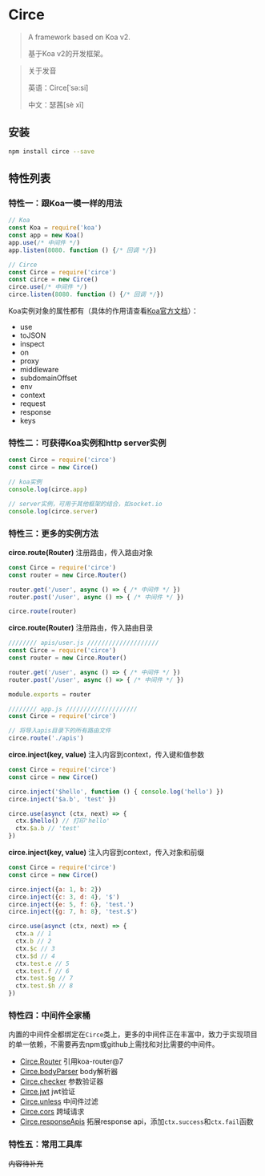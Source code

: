 # Circe

> A framework based on Koa v2.
>
> 基于Koa v2的开发框架。

> 关于发音
>
> 英语：Circe[ˈsə:si]
>
> 中文：瑟茜[sè xī]

## 安装

```bash
npm install circe --save
```

## 特性列表

### 特性一：跟Koa一模一样的用法

```javascript
// Koa
const Koa = require('koa')
const app = new Koa()
app.use(/* 中间件 */)
app.listen(8080. function () {/* 回调 */})

// Circe
const Circe = require('circe')
const circe = new Circe()
circe.use(/* 中间件 */)
circe.listen(8080. function () {/* 回调 */})
```

Koa实例对象的属性都有（具体的作用请查看[Koa官方文档](http://koajs.com/)）：

- use
- toJSON
- inspect
- on
- proxy
- middleware
- subdomainOffset
- env
- context
- request
- response
- keys

### 特性二：可获得Koa实例和http server实例

```javascript
const Circe = require('circe')
const circe = new Circe()

// koa实例
console.log(circe.app)

// server实例，可用于其他框架的结合，如socket.io
console.log(circe.server)
```

### 特性三：更多的实例方法

**circe.route(Router)** 注册路由，传入路由对象

```javascript
const Circe = require('circe')
const router = new Circe.Router()

router.get('/user', async () => { /* 中间件 */ })
router.post('/user', async () => { /* 中间件 */ })

circe.route(router)
```

**circe.route(Router)** 注册路由，传入路由目录

```javascript
//////// apis/user.js ////////////////////
const Circe = require('circe')
const router = new Circe.Router()

router.get('/user', async () => { /* 中间件 */ })
router.post('/user', async () => { /* 中间件 */ })

module.exports = router

//////// app.js ////////////////////
const Circe = require('circe')

// 将导入apis目录下的所有路由文件
circe.route('./apis')
```

**circe.inject(key, value)** 注入内容到context，传入键和值参数

```javascript
const Circe = require('circe')
const circe = new Circe()

circe.inject('$hello', function () { console.log('hello') })
circe.inject('$a.b', 'test' })

circe.use(asynct (ctx, next) => {
  ctx.$hello() // 打印'hello'
  ctx.$a.b // 'test'
})
```

**circe.inject(key, value)** 注入内容到context，传入对象和前缀

```javascript
const Circe = require('circe')
const circe = new Circe()

circe.inject({a: 1, b: 2})
circe.inject({c: 3, d: 4}, '$')
circe.inject({e: 5, f: 6}, 'test.')
circe.inject({g: 7, h: 8}, 'test.$')

circe.use(asynct (ctx, next) => {
  ctx.a // 1
  ctx.b // 2
  ctx.$c // 3
  ctx.$d // 4
  ctx.test.e // 5
  ctx.test.f // 6
  ctx.test.$g // 7
  ctx.test.$h // 8
})
```

### 特性四：中间件全家桶

内置的中间件全都绑定在`Circe`类上，更多的中间件正在丰富中，致力于实现项目的单一依赖，不需要再去npm或github上需找和对比需要的中间件。

- [Circe.Router](https://github.com/alexmingoia/koa-router/tree/master) 引用koa-router@7
- [Circe.bodyParser](./src/middlewares/bodyParser/README.md) body解析器
- [Circe.checker](./src/middlewares/checker/README.md) 参数验证器
- [Circe.jwt](./src/middlewares/jwt/README.md) jwt验证
- [Circe.unless](./src/middlewares/unless/README.md) 中间件过滤
- [Circe.cors](./src/middlewares/cors/README.md) 跨域请求
- [Circe.responseApis](./src/middlewares/responseApis) 拓展response api，添加`ctx.success`和`ctx.fail`函数

### 特性五：常用工具库

~~内容待补充~~